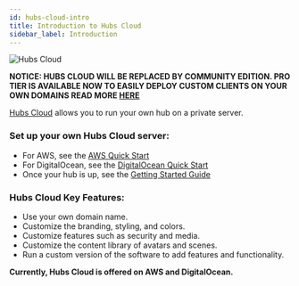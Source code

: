 ```yaml
---
id: hubs-cloud-intro
title: Introduction to Hubs Cloud
sidebar_label: Introduction
---
```


![Hubs Cloud](img/hubs-cloud-logo.jpeg)

**NOTICE: HUBS CLOUD WILL BE REPLACED BY COMMUNITY EDITION.
PRO TIER IS AVAILABLE NOW TO EASILY DEPLOY CUSTOM CLIENTS ON YOUR OWN DOMAINS
READ MORE [HERE](https://hubs.mozilla.com/#subscribe)**

[Hubs Cloud](https://hubs.mozilla.com/cloud) allows you to run your own hub on a private server.


### Set up your own Hubs Cloud server:
  - For AWS, see the [AWS Quick Start](./hubs-cloud-aws-quick-start.md)
  - For DigitalOcean, see the [DigitalOcean Quick Start](./hubs-cloud-do-quick-start.md)
  - Once your hub is up, see the [Getting Started Guide](./hubs-cloud-getting-started.md)

### Hubs Cloud Key Features:

- Use your own domain name.
- Customize the branding, styling, and colors.
- Customize features such as security and media.
- Customize the content library of avatars and scenes.
- Run a custom version of the software to add features and functionality.

**Currently, Hubs Cloud is offered on AWS and DigitalOcean.**
